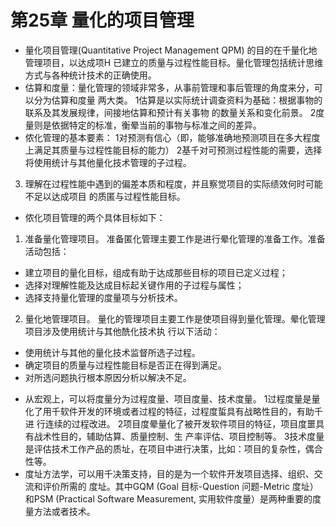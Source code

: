 
# 第25章 量化的项目管理
- 量化项目管理(Quantitative Project Management QPM) 的目的在千量化地管理项目，以达成项H
已建立的质量与过程性能目标。量化管理包括统计思维方式与各种统计技术的正确使用。
- 估算和度量：量化管理的领域非常多，从事前管理和事后管理的角度来分，可以分为估算和度量
两大类。
1估算是以实际统计调查资料为基础：根据事物的联系及其发展规律，间接地估算和预计有关事物
的数量关系和变化前景。
2度量则是依据特定的标准，衡晕当前的事物与标准之间的差异。
- 侬化管理的基本要素：
1对预测有信心（即，能够准确地预测项目在多大程度上满足其质量与过程性能目标的能力）
2基千对可预测过程性能的需要，选择将使用统计与其他量化技术管理的子过程。
3. 理解在过程性能中遇到的偏差本质和程度，并且察觉项目的实际绩效何时可能不足以达成项目
的质匿与过程性能目标。
- 侬化项目管理的两个具体目标如下：
1. 准备量化管理项目。
准备匿化管理主要工作是进行晕化管理的准备工作。准备活动包括：
  + 建立项目的量化目标，组成有助于达成那些目标的项目已定义过程；
  + 选择对理解性能及达成目标起关键作用的子过程与属性；
  + 选择支持量化管理的度量项与分析技术。
2. 量化地管理项目。
量化的管理项目主要工作是使项目得到量化管理。晕化管理项目涉及使用统计与其他酰化技术执
行以下活动：
  + 使用统计与其他的量化技术监督所选子过程。
  + 确定项目的质量与过程性能目标是否正在得到满足。
  + 对所选问题执行根本原因分析以解决不足。
- 从宏观上，可以将度量分为过程度量、项目度量、技术度量。
1过程度量是量化了用千软件开发的环境或者过程的特征，过程度蜇具有战略性目的，有助千进
行连续的过程改进。
2项目度晕量化了被开发软件项目的特征，项目度噩具有战术性目的，辅助估算、质量控制、生
产率评估、项目控制等。
3技术度量是评估技术工作产品的质址，在项目中进行决策，比如：项目的复杂性，偶合性等。
- 度址方法学，可以用千决策支持，目的是为一个软件开发项目选择、组织、交流和评价所需的
度址。其中GQM (Goal 目标-Question 问题-Metric 度址）和PSM (Practical Software
Measurement, 实用软件度量）是两种重要的度量方法或者技术。

